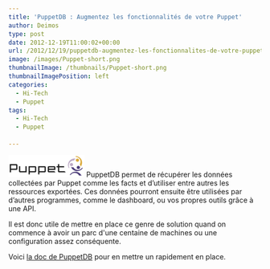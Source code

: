 ```yaml
---
title: 'PuppetDB : Augmentez les fonctionnalités de votre Puppet'
author: Deimos
type: post
date: 2012-12-19T11:00:02+00:00
url: /2012/12/19/puppetdb-augmentez-les-fonctionnalites-de-votre-puppet/
image: /images/Puppet-short.png
thumbnailImage: /thumbnails/Puppet-short.png
thumbnailImagePosition: left
categories:
  - Hi-Tech
  - Puppet
tags:
  - Hi-Tech
  - Puppet

---
```

![Puppet-short](/images/Puppet-short.png)
PuppetDB permet de récupérer les données collectées par Puppet comme les facts et d’utiliser entre autres les ressources exportées. Ces données pourront ensuite être utilisées par d’autres programmes, comme le dashboard, ou vos propres outils grâce à une API.

Il est donc utile de mettre en place ce genre de solution quand on commence à avoir un parc d'une centaine de machines ou une configuration assez conséquente.

Voici [la doc de PuppetDB](http://wiki.deimos.fr/PuppetDB_:_Augmentez_les_fonctionnalités_de_votre_Puppet) pour en mettre un rapidement en place.